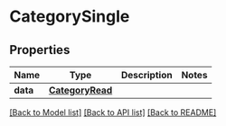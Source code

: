 # CategorySingle

## Properties
Name | Type | Description | Notes
------------ | ------------- | ------------- | -------------
**data** | [**CategoryRead**](CategoryRead.md) |  | 

[[Back to Model list]](../README.md#documentation-for-models) [[Back to API list]](../README.md#documentation-for-api-endpoints) [[Back to README]](../README.md)



